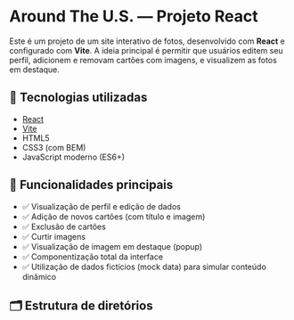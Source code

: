 
# Around The U.S. — Projeto React

Este é um projeto de um site interativo de fotos, desenvolvido com **React** e configurado com **Vite**. A ideia principal é permitir que usuários editem seu perfil, adicionem e removam cartões com imagens, e visualizem as fotos em destaque.

## 🧱 Tecnologias utilizadas

- [React](https://reactjs.org/)
- [Vite](https://vitejs.dev/)
- HTML5
- CSS3 (com BEM)
- JavaScript moderno (ES6+)

## 🎯 Funcionalidades principais

- ✅ Visualização de perfil e edição de dados
- ✅ Adição de novos cartões (com título e imagem)
- ✅ Exclusão de cartões
- ✅ Curtir imagens
- ✅ Visualização de imagem em destaque (popup)
- ✅ Componentização total da interface
- ✅ Utilização de dados fictícios (mock data) para simular conteúdo dinâmico

## 🗂️ Estrutura de diretórios

